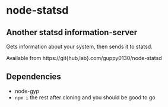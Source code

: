# node-statsd

## Another statsd information-server

Gets information about your system, then sends it to statsd.

Available from https://git{hub,lab}.com/guppy0130/node-statsd

## Dependencies

* node-gyp
* `npm i` the rest after cloning and you should be good to go